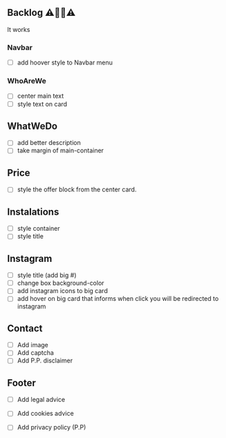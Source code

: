 ## Backlog  ⚠👨‍💻⚠

It works

### Navbar
- [ ] add hoover style to Navbar menu

### WhoAreWe
- [ ] center main text
- [ ] style text on card

## WhatWeDo
- [ ] add better description
- [ ] take margin of main-container

## Price
- [ ] style the offer block from the center card.

## Instalations
- [ ] style container
- [ ] style title

## Instagram
- [ ] style title (add big #)
- [ ] change box background-color
- [ ] add instagram icons to big card
- [ ] add hover on big card that informs when click you will be redirected to instagram

## Contact
- [ ] Add image
- [ ] Add captcha
- [ ] Add  P.P. disclaimer

## Footer
- [ ] Add legal advice
- [ ] Add cookies advice
- [ ] Add privacy policy (P.P)

